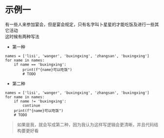 # 示例一
有一些人来参加宴会，但是宴会规定，只有名字叫卜星星的才能吃饭及进行一些其它活动  
这时候有两种写法  
* 第一种
```
names = ['lisi', 'wanger', 'buxingxing', 'zhangsan', 'buxingxing']
for name in names:
    if name == 'buxingxing':
        print(f"{name}可以吃饭")
        # TODO
```

* 第二种
```
names = ['lisi', 'wanger', 'buxingxing', 'zhangsan', 'buxingxing']
for name in names:
    if name != 'buxingxing':
        continue
    print(f"{name}可以吃饭")
    # TODO
```
> 如果是我，就会写成第二种，因为我认为这样写逻辑会更清晰，并且代码结构要更好看  

